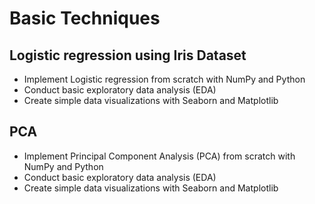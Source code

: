 # Basic Techniques

## Logistic regression using Iris Dataset
* Implement Logistic regression from scratch with NumPy and Python
* Conduct basic exploratory data analysis (EDA)
* Create simple data visualizations with Seaborn and Matplotlib

## PCA 
* Implement Principal Component Analysis (PCA) from scratch with NumPy and Python
* Conduct basic exploratory data analysis (EDA)
* Create simple data visualizations with Seaborn and Matplotlib
